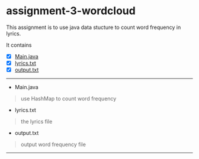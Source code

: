 # assignment-3-wordcloud
This assignment is to use java data stucture to count word frequency in lyrics.

It contains
- [x] [Main.java](..yunjiewong/assignment-3-wordcloud/blob/master/Main.java)
- [x] [lyrics.txt](..yunjiewong/assignment-3-wordcloud/blob/master/lyrics.txt)
- [x] [output.txt](..yunjiewong/assignment-3-wordcloud/blob/master/output.txt)

---
+ Main.java
> use HashMap to count word frequency

+ lyrics.txt
> the lyrics file

+ output.txt
> output word frequency file

---

